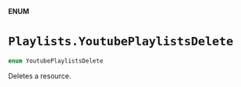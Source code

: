 **ENUM**

# `Playlists.YoutubePlaylistsDelete`

```swift
enum YoutubePlaylistsDelete
```

Deletes a resource.
